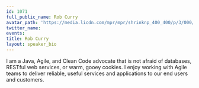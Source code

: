 ```yaml
---
id: 1071
full_public_name: Rob Curry
avatar_path: 'https://media.licdn.com/mpr/mpr/shrinknp_400_400/p/3/000/04e/00b/212072f.jpg'
twitter_name:
events:
title: Rob Curry
layout: speaker_bio
---
```



I am a Java, Agile, and Clean Code advocate that is not afraid of databases, RESTful web services, or warm, gooey cookies.  I enjoy working with Agile teams to deliver reliable, useful services and applications to our end users and customers.